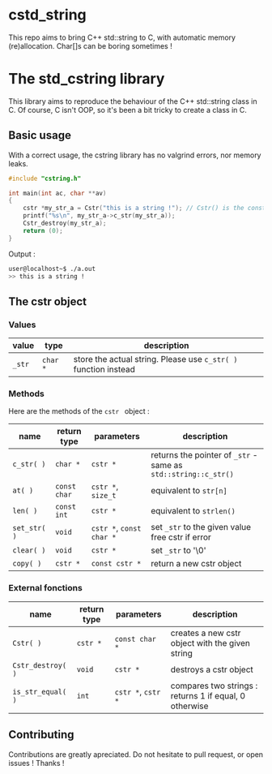 # cstd_string
This repo aims to bring C++ std::string to C, with automatic memory (re)allocation. Char[]s can be boring sometimes !
# The std_cstring library

This library aims to reproduce the behaviour of the C++ std::string class in C. Of course, C isn't OOP, so it's been a bit tricky to create a class in C.

## Basic usage

With a correct usage, the cstring library has no valgrind errors, nor memory leaks.

```c
#include "cstring.h"

int main(int ac, char **av)
{
    cstr *my_str_a = Cstr("this is a string !"); // Cstr() is the constructor
    printf("%s\n", my_str_a->c_str(my_str_a));
    Cstr_destroy(my_str_a);
    return (0);
}
```

Output :
```bash
user@localhost~$ ./a.out
>> this is a string !
```

## The cstr object

### Values

| value | type | description |
|----|----|----|
| `_str` | `char *` | store the actual string. Please use `c_str( )` function instead |

### Methods
Here are the methods of the `cstr ` object :

|name | return type | parameters | description |
|----|----|----|----|
| `c_str( )` | `char *` | `cstr *` | returns the pointer of `_str` - same as `std::string::c_str()` |
| `at( )` | `const char` | `cstr *`, `size_t` | equivalent to `str[n]` |
| `len( )` | `const int` | `cstr *` | equivalent to `strlen()` |
| `set_str( )` | `void` | `cstr *`, `const char *` | set `_str` to the given value free cstr if error |
| `clear( )` | `void` | `cstr *` | set `_str` to '\0' |
| `copy( )` | `cstr *` | `const cstr *` | return a new cstr object |

### External fonctions

| name | return type | parameters | description |
|------|-------------|------------|-------------|
| `Cstr( )` | `cstr *` | `const char *` | creates a new cstr object with the given string |
| `Cstr_destroy( )` | `void` | `cstr *` | destroys a cstr object |
| `is_str_equal( )` | `int` | `cstr *`, `cstr *` | compares two strings : returns 1 if equal, 0 otherwise |

## Contributing
Contributions are greatly apreciated. Do not hesitate to pull request, or open issues !
Thanks !

